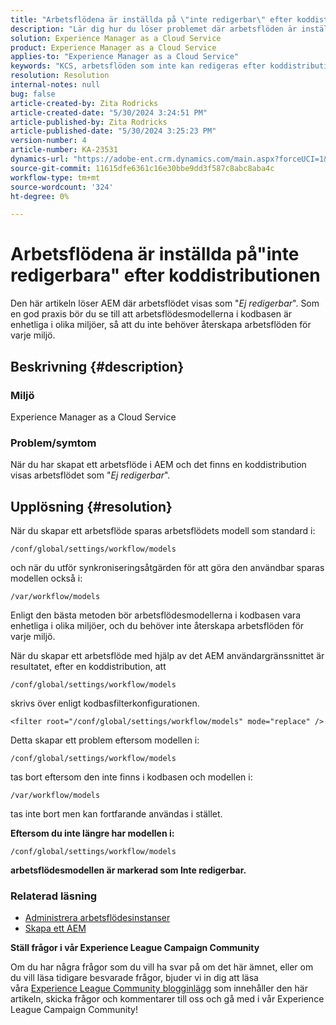 ```yaml
---
title: "Arbetsflödena är inställda på \"inte redigerbar\" efter koddistributionen"
description: "Lär dig hur du löser problemet där arbetsflöden är inställda på \"inte redigerbara\" efter koddistribution. Se till att era arbetsflödesmodeller i kodbasen är enhetliga i alla mult"
solution: Experience Manager as a Cloud Service
product: Experience Manager as a Cloud Service
applies-to: "Experience Manager as a Cloud Service"
keywords: "KCS, arbetsflöden som inte kan redigeras efter koddistribution, AEM, AEMaaCS, arbetsflöde"
resolution: Resolution
internal-notes: null
bug: false
article-created-by: Zita Rodricks
article-created-date: "5/30/2024 3:24:51 PM"
article-published-by: Zita Rodricks
article-published-date: "5/30/2024 3:25:23 PM"
version-number: 4
article-number: KA-23531
dynamics-url: "https://adobe-ent.crm.dynamics.com/main.aspx?forceUCI=1&pagetype=entityrecord&etn=knowledgearticle&id=c79520bf-981e-ef11-840a-000d3a372703"
source-git-commit: 11615dfe6361c16e30bbe9dd3f587c8abc8aba4c
workflow-type: tm+mt
source-wordcount: '324'
ht-degree: 0%

---
```


# Arbetsflödena är inställda på&quot;inte redigerbara&quot; efter koddistributionen


Den här artikeln löser AEM där arbetsflödet visas som &quot;*Ej redigerbar*&quot;. Som en god praxis bör du se till att arbetsflödesmodellerna i kodbasen är enhetliga i olika miljöer, så att du inte behöver återskapa arbetsflöden för varje miljö.

## Beskrivning {#description}


### Miljö

Experience Manager as a Cloud Service

### Problem/symtom

När du har skapat ett arbetsflöde i AEM och det finns en koddistribution visas arbetsflödet som &quot;*Ej redigerbar*&quot;.


## Upplösning {#resolution}


När du skapar ett arbetsflöde sparas arbetsflödets modell som standard i:


```
/conf/global/settings/workflow/models
```


och när du utför synkroniseringsåtgärden för att göra den användbar sparas modellen också i:


```
/var/workflow/models
```


Enligt den bästa metoden bör arbetsflödesmodellerna i kodbasen vara enhetliga i olika miljöer, och du behöver inte återskapa arbetsflöden för varje miljö.

När du skapar ett arbetsflöde med hjälp av det AEM användargränssnittet är resultatet, efter en koddistribution, att


```
/conf/global/settings/workflow/models
```


skrivs över enligt kodbasfilterkonfigurationen.


```
<filter root="/conf/global/settings/workflow/models" mode="replace" />
```


Detta skapar ett problem eftersom modellen i:


```
/conf/global/settings/workflow/models
```


tas bort eftersom den inte finns i kodbasen och modellen i:


```
/var/workflow/models
```


tas inte bort men kan fortfarande användas i stället.

<b>Eftersom du inte längre har modellen i:</b>


```
/conf/global/settings/workflow/models
```


<b>arbetsflödesmodellen är markerad som Inte redigerbar.</b>

### <b>Relaterad läsning</b>

- [Administrera arbetsflödesinstanser](https://experienceleague.adobe.com/en/docs/experience-manager-cloud-service/content/sites/administering/workflows-administering)
- [Skapa ett AEM](https://experienceleague.adobe.com/docs/experience-manager-learn/cloud-service/forms/create-aem-workflow/create-workflow.html?lang=en)




<b>Ställ frågor i vår Experience League Campaign Community</b>

Om du har några frågor som du vill ha svar på om det här ämnet, eller om du vill läsa tidigare besvarade frågor, bjuder vi in dig att läsa våra [Experience League Community blogginlägg](https://experienceleaguecommunities.adobe.com/t5/adobe-experience-manager-blogs/introducing-top-kcs-articles-curated-for-your-aem/ba-p/672734#M1180) som innehåller den här artikeln, skicka frågor och kommentarer till oss och gå med i vår Experience League Campaign Community!


